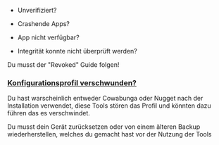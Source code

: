 - Unverifiziert?

- Crashende Apps? 

- App nicht verfügbar? 

- Integrität konnte nicht überprüft werden? 

Du musst der "Revoked" Guide folgen!

### [Konfigurationsprofil verschwunden?](accent://)

Du hast warscheinlich entweder Cowabunga oder Nugget nach der Installation verwendet, diese Tools stören das Profil und könnten dazu führen das es verschwindet.

Du musst dein Gerät zurücksetzen oder von einem älteren Backup wiederherstellen, welches du gemacht hast vor der Nutzung der Tools

